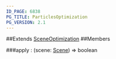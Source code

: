 ```yaml
---
ID_PAGE: 6838
PG_TITLE: ParticlesOptimization
PG_VERSION: 2.1
---
```




##Extends [SceneOptimization](page.php?p=6832)
##Members

###apply : (scene: [Scene](page.php?p=6662)) =&gt; boolean



